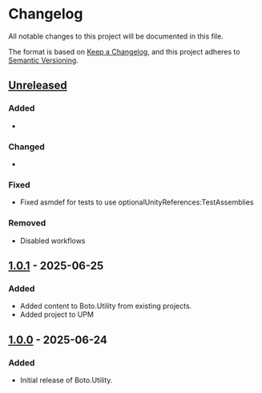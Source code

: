 # Changelog

All notable changes to this project will be documented in this file.

The format is based on [Keep a Changelog](https://keepachangelog.com/en/1.1.0/),
and this project adheres to [Semantic Versioning](https://semver.org/spec/v2.0.0.html).

## [Unreleased]

### Added

- 

### Changed

- 

### Fixed

- Fixed asmdef for tests to use optionalUnityReferences:TestAssemblies

### Removed

- Disabled workflows

## [1.0.1] - 2025-06-25

### Added

- Added content to Boto.Utility from existing projects.
- Added project to UPM

## [1.0.0] - 2025-06-24

### Added

- Initial release of Boto.Utility.

[unreleased]: https://github.com/radio13dev/Boto.Utility/compare/v1.0.1...HEAD
[1.0.1]: https://github.com/radio13dev/Boto.Utility/releases/tag/v1.0.1
[1.0.0]: https://github.com/radio13dev/Boto.Utility/releases/tag/v1.0.0